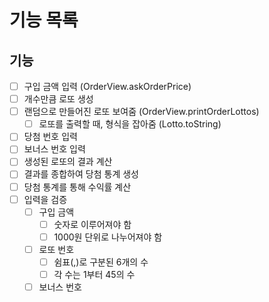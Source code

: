 # 기능 목록

## 기능
- [ ] 구입 금액 입력 (OrderView.askOrderPrice)
- [ ] 개수만큼 로또 생성
- [ ] 랜덤으로 만들어진 로또 보여줌 (OrderView.printOrderLottos)
  - [ ] 로또를 출력할 때, 형식을 잡아줌 (Lotto.toString)
- [ ] 당첨 번호 입력
- [ ] 보너스 번호 입력
- [ ] 생성된 로또의 결과 계산
- [ ] 결과를 종합하여 당첨 통계 생성
- [ ] 당첨 통계를 통해 수익률 계산
- [ ] 입력을 검증
  - [ ] 구입 금액
    - [ ] 숫자로 이루어져야 함
    - [ ] 1000원 단위로 나누어져야 함
  - [ ] 로또 번호
    - [ ] 쉼표(,)로 구분된 6개의 수
    - [ ] 각 수는 1부터 45의 수
  - [ ] 보너스 번호